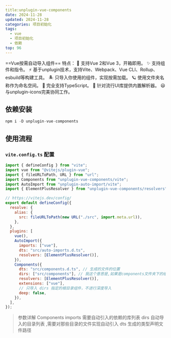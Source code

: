 ```yaml
---
title:unplugin-vue-components
date: 2024-11-28
updated: 2024-11-28
categories: 项目初始化
tags:
  - vue
  - 项目初始化
  - 依赖
top: 96
---
```

==Vue按需自动导入组件==
特点：
💚 支持Vue 2和Vue 3，开箱即用。
✨ 支持组件和指令。
⚡️ 基于unplugin技术，支持Vite、Webpack、Vue CLI、Rollup、esbuild等构建工具。
🏝 只导入你使用的组件，实现按需加载。
🪐 使用文件夹名称作为命名空间。
🦾 完全支持TypeScript。
🌈 针对流行UI库提供内置解析器。
😃 与unplugin-icons完美协同工作。

## 依赖安装

```javascript
npm i -D unplugin-vue-components
```

## 使用流程

### `vite.config.ts` 配置

```javascript
import { defineConfig } from "vite";
import vue from "@vitejs/plugin-vue";
import { fileURLToPath, URL } from "url";
import Components from "unplugin-vue-components/vite";
import AutoImport from "unplugin-auto-import/vite";
import { ElementPlusResolver } from "unplugin-vue-components/resolvers";

// https://vitejs.dev/config/
export default defineConfig({
  resolve: {
    alias: {
      src: fileURLToPath(new URL("./src", import.meta.url)),
    },
  },
  plugins: [
    vue(),
    AutoImport({
      imports: ["vue"],
      dts: "src/auto-imports.d.ts",
      resolvers: [ElementPlusResolver()],
    }),
    Components({
      dts: "src/components.d.ts", // 生成的文件的位置
      dirs: ["src/components"], // 我这个意思是,如果是components文件夹下的组件,实现自动引入
      resolvers: [ElementPlusResolver()],
      extensions: ["vue"],
      // 只导入 dirs 指定的根目录组件，不进行深度导入
      deep: false, 
    }),
  ],
});

```
> 参数详解 Components
> imports 需要自动引入的依赖的库列表
> dirs 自动导入的目录列表 ,需要对那些目录的文件实现自动引入
> dts 生成的类型声明文件路径




